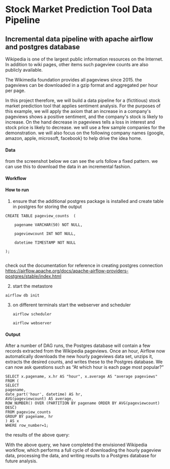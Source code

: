 # Stock Market Prediction Tool  Data Pipeline

## Incremental data pipeline with apache airflow and postgres database

Wikipedia is one of the largest public information resources on the Internet. In addition to wiki pages, other items such pageview counts  are also publicly available. 

The Wikimedia foundation provides  all pageviews since 2015. the pageviews can be downloaded in a gzip format and aggregated per hour per page.

In this project therefore, we will build a data pipeline for a (fictitious) stock market prediction tool that applies sentiment analysis. For the purposes of this example, we will apply the axiom that an increase in a company's pageviews shows a positive sentiment, and the company's stock is likely to  increase. On the hand decrease in pageviews tells a loss in interest and stock price is likely to decrease.  we will use a few sample companies for the demonstration. we will also focus on the following company names {google, amazon, apple, microsoft, facebook} to help drive the idea home.

#### Data

from the screenshot below we can see the urls follow a fixed pattern. we can use this to download the data in an incremental fashion.





#### Workflow



#### How to run

1. ensure that the additional postgres package is installed and create table in postgres for storing the output

```
CREATE TABLE pageview_counts  (

	pagename VARCHAR(50) NOT NULL,

	pageviewcount INT NOT NULL,

	datetime TIMESTAMP NOT NULL

);


```

check out the documentation for reference in creating postgres connection https://airflow.apache.org/docs/apache-airflow-providers-postgres/stable/index.html

2.  start the metastore 

   ```
   airflow db init
   ```

3. on different terminals start the webserver and scheduler

   ```
   airflow scheduler
   ```

   ```
   airflow webserver
   ```

   

#### Output















After a number of DAG runs, the Postgres database will contain a few records extracted from the Wikipedia pageviews. Once an hour, Airflow now automatically downloads the new hourly pageviews data set, unzips it, extracts the desired counts, and writes these to the Postgres database. We can now ask questions such as “At which hour is each page most popular?”

```
SELECT x.pagename, x.hr AS "hour", x.average AS "average pageviews"
FROM (
SELECT
pagename,
date_part('hour', datetime) AS hr,
AVG(pageviewcount) AS average,
ROW_NUMBER() OVER (PARTITION BY pagename ORDER BY AVG(pageviewcount) DESC)
FROM pageview_counts
GROUP BY pagename, hr
) AS x
WHERE row_number=1;
```

the results of the above query: 





With the above query, we have completed the envisioned Wikipedia workflow, which performs a full cycle of downloading the hourly pageview data, processing the data, and writing results to a Postgres database for future analysis.

